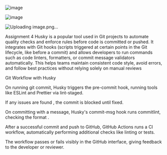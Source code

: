 ![image](https://github.com/user-attachments/assets/36ce1d81-cabb-402a-93ea-f58501877de4)

![image](https://github.com/user-attachments/assets/136a958e-7d63-4047-8d32-c5d11870b6ec)

![Uploading image.png…]()


Assignment 4 
Husky is a popular tool used in Git projects to automate quality checks and enforce rules before code is committed or pushed. It integrates with Git hooks (scripts triggered at certain points in the Git lifecycle, like before a commit) and allows developers to run commands such as code linters, formatters, or commit message validators automatically. This helps teams maintain consistent code style, avoid errors, and follow best practices without relying solely on manual reviews

Git Workflow with Husky

On running git commit, Husky triggers the pre-commit hook, running tools like ESLint and Prettier via lint-staged.

If any issues are found , the commit is blocked until fixed.

On committing with a message, Husky's commit-msg hook runs commitlint, checking the format .

After a successful commit and push to GitHub, GitHub Actions runs a CI workflow, automatically performing additional checks like linting or tests.

The workflow passes or fails visibly in the GitHub interface, giving feedback to the developer or reviewer.
